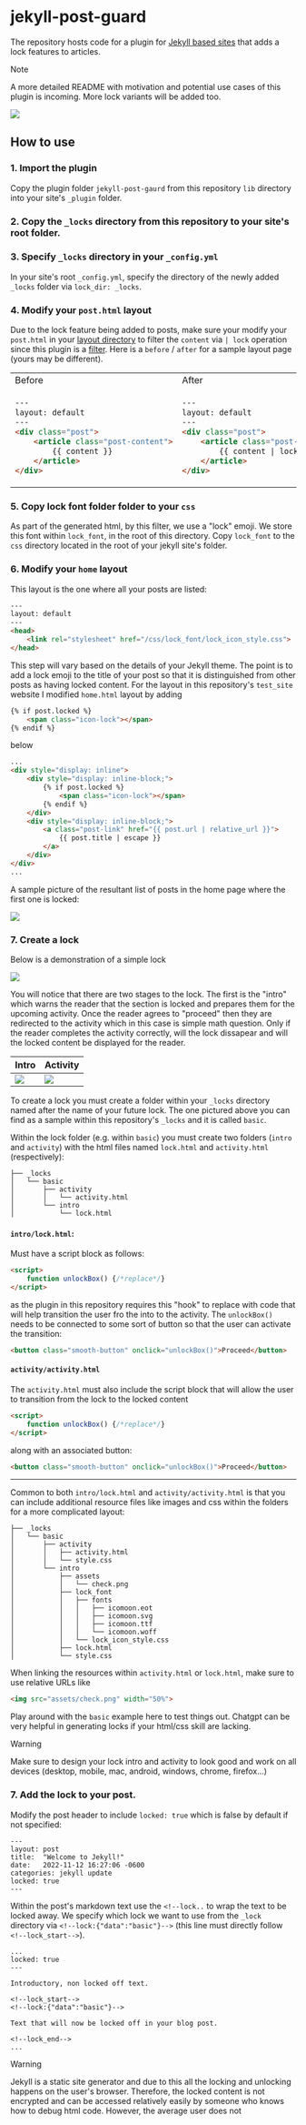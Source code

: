 # jekyll-post-guard

The repository hosts code for a plugin for [Jekyll based sites](https://jekyllrb.com/) that adds a lock features to articles.

> [!NOTE]
> A more detailed README with motivation and potential use cases of this plugin is incoming. More lock variants will be added too. 

![](assets/basic_demo.gif) 

## How to use

### 1. Import the plugin 

Copy the plugin folder `jekyll-post-gaurd` from this repository `lib` directory into your site's `_plugin` folder.

### 2. Copy the `_locks` directory from this repository to your site's root folder. 

### 3. Specify `_locks` directory in your `_config.yml`

In your site's root `_config.yml`, specify the directory of the newly added `_locks` folder via `lock_dir: _locks`.

### 4. Modify your `post.html` layout

Due to the lock feature being added to posts, make sure your modify your `post.html` in your [layout directory](https://jekyllrb.com/docs/step-by-step/04-layouts/) to filter the `content` via `| lock` operation since this plugin is a [filter](https://jekyllrb.com/docs/plugins/filters/). Here is a `before` / `after` for a sample layout page (yours may be different).


<table>
<tr>
<td> Before </td> <td> After </td>
</tr>
<tr>
<td>


```html
---
layout: default
---
<div class="post">
    <article class="post-content">
        {{ content }}
    </article>
</div>
```

</td>
<td>
    
```html
---
layout: default
---
<div class="post">
    <article class="post-content">
        {{ content | lock }}
    </article>
</div>
```
</td>
</tr>
</table>

### 5. Copy lock font folder folder to your `css`

As part of the generated html, by this filter, we use a "lock" emoji. We store this font within `lock_font`, in the root of this directory. Copy `lock_font` to the `css` directory located in the root of your jekyll site's folder.


### 6. Modify your `home` layout

This layout is the one where all your posts are listed:

```html
---
layout: default
---
<head>
    <link rel="stylesheet" href="/css/lock_font/lock_icon_style.css">
</head>
```

This step will vary based on the details of your Jekyll theme. The point is to add a lock emoji to the title of your post so that it is distinguished from other posts as having locked content. For the layout in this repository's `test_site` website I modified `home.html` layout by adding 

```html
{% if post.locked %}
    <span class="icon-lock"></span>
{% endif %}
```
below
```html
...
<div style="display: inline">
    <div style="display: inline-block;">
        {% if post.locked %}
            <span class="icon-lock"></span>
        {% endif %}
    </div>
    <div style="display: inline-block;">
        <a class="post-link" href="{{ post.url | relative_url }}">
            {{ post.title | escape }}
        </a>
    </div>
</div>
...
```

A sample picture of the resultant list of posts in the home page where the first one is locked:

![](assets/list.png)

### 7. Create a lock

Below is a demonstration of a simple lock


![](assets/basic_demo.gif)

You will notice that there are two stages to the lock. The first is the "intro" which warns the reader that the section is locked and prepares them for the upcoming activity. Once the reader agrees to "proceed" then they are redirected to the activity which in this case is simple math question. Only if the reader completes the activity correctly, will the lock dissapear and will the locked content be displayed for the reader.

| Intro    | Activity |
| -------- | ------- |
| ![](assets/intro.png)  | ![](assets/activity.png)    |

To create a lock you must create a folder within your `_locks` directory named after the name of your future lock. The one pictured above you can find as a sample within this repository's `_locks` and it is called `basic`.

Within the lock folder (e.g. within `basic`) you must create two folders (`intro` and `activity`) with the html files named `lock.html` and `activity.html` (respectively):

```
├── _locks
│   └── basic
│       ├── activity
│       │   └── activity.html
│       └── intro
│           └── lock.html
```

#### `intro/lock.html`:
Must have a script block as follows:
```html
<script>
    function unlockBox() {/*replace*/}
</script>
```
as the plugin in this repository requires this "hook" to replace with code that will help transition the user fro the into to the activity. The `unlockBox()` needs to be connected to some sort of button so that the user can activate the transition:

```html
<button class="smooth-button" onclick="unlockBox()">Proceed</button>
```

#### `activity/activity.html`

The `activity.html` must also include the script block that will allow the user to transition from the lock to the locked content
```html
<script>
    function unlockBox() {/*replace*/}
</script>
```
along with an associated button:
```html
<button class="smooth-button" onclick="unlockBox()">Proceed</button>
```

<hr>

Common to both `intro/lock.html` and `activity/activity.html` is that you can include additional resource files like images and css within the folders for a more complicated layout:
```
├── _locks
│   └── basic
│       ├── activity
│       │   ├── activity.html
│       │   └── style.css
│       └── intro
│           ├── assets
│           │   └── check.png
│           ├── lock_font
│           │   ├── fonts
│           │   │   ├── icomoon.eot
│           │   │   ├── icomoon.svg
│           │   │   ├── icomoon.ttf
│           │   │   └── icomoon.woff
│           │   └── lock_icon_style.css
│           ├── lock.html
│           └── style.css
```
When linking the resources within `activity.html` or `lock.html`, make sure to use relative URLs like
```html
<img src="assets/check.png" width="50%">
```

Play around with the `basic` example here to test things out. Chatgpt can be very helpful in generating locks if your html/css skill are lacking.

> [!WARNING]
> Make sure to design your lock intro and activity to look good and work on all devices (desktop, mobile, mac, android, windows, chrome, firefox...)


### 7. Add the lock to your post.

Modify the post header to include `locked: true` which is false by default if not specified:

```
---
layout: post
title:  "Welcome to Jekyll!"
date:   2022-11-12 16:27:06 -0600
categories: jekyll update
locked: true
---
```

Within the post's markdown text use the `<!--lock..` to wrap the text to be locked away. We specify which lock we want to use from the `_lock` directory via `<!--lock:{"data":"basic"}-->` (this line must directly follow `<!--lock_start-->`).

```
...
locked: true
---

Introductory, non locked off text.

<!--lock_start-->
<!--lock:{"data":"basic"}-->

Text that will now be locked off in your blog post.

<!--lock_end-->
...
```

> [!WARNING]
> Jekyll is a static site generator and due to this all the locking and unlocking happens on the user's browser. Therefore, the locked content is not encrypted and can be accessed relatively easily by someone who knows how to debug html code. However, the average user does not 
